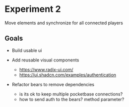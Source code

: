 # Experiment 2
Move elements and synchronize for all connected players

## Goals

- Build usable ui 
- Add reusable visual components
    - https://www.radix-ui.com/
    - https://ui.shadcn.com/examples/authentication

- Refactor bears to remove dependencies
    - is its ok to keep multiple pocketbase connections?
    - how to send auth to the bears? method parameter?

    